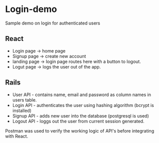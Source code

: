 # Login-demo
Sample demo on login for authenticated users

## React
* Login page -> home page
* Signup page -> create new account
* landing page -> login page routes here with a button to logout.
* Logut page -> logs the user out of the app.

## Rails
* User API - contains name, email and password as column names in users table.
* Login API - authenticates the user using hashing algorithm (bcrypt is installed)
* Signup API - adds new user into the database (postgresql is used)
* Logout API - loggs out the user from current session generated.

Postman was used to verify the working logic of API's before integrating with React.
